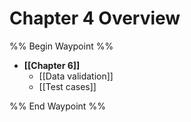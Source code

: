 # Chapter 4 Overview

%% Begin Waypoint %%
- **[[Chapter 6]]**
	- [[Data validation]]
	- [[Test cases]]

%% End Waypoint %%